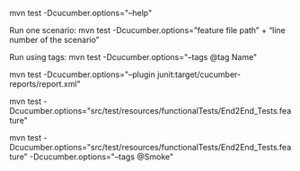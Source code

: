 

mvn test -Dcucumber.options="–help"

Run one scenario:
mvn test -Dcucumber.options=”feature file path” + “line number of the scenario”

Run using tags:
mvn test -Dcucumber.options="–tags @tag Name"


mvn test -Dcucumber.options="–plugin junit:target/cucumber-reports/report.xml"

mvn test -Dcucumber.options="src/test/resources/functionalTests/End2End_Tests.feature"

mvn test -Dcucumber.options="src/test/resources/functionalTests/End2End_Tests.feature" -Dcucumber.options="–tags @Smoke"

